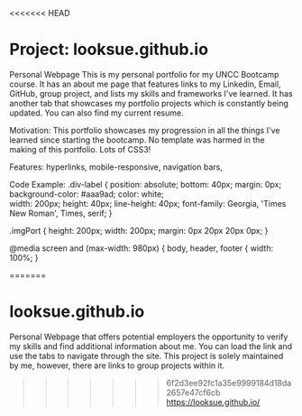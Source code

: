 <<<<<<< HEAD
# Project: looksue.github.io
Personal Webpage
This is my personal portfolio for my UNCC Bootcamp course. It has an about me page that features links to my Linkedin, Email, GitHub, group project, and lists my skills and frameworks I've learned. It has another tab that showcases my portfolio projects which is constantly being updated. You can also find my current resume. 


Motivation: This portfolio showcases my progression in all the things I've learned since starting the bootcamp. No template was harmed in the making of this portfolio. Lots of CSS3! 

Features: hyperlinks, mobile-responsive, navigation bars, 

Code Example: 
.div-label {
    position: absolute;
    bottom: 40px;
    margin: 0px;  
    background-color: #aaa9ad;
    color: white;  
    width: 200px;
    height: 40px;
    line-height: 40px;
    font-family: Georgia, 'Times New Roman', Times, serif;
}

.imgPort {
    height: 200px;
    width: 200px;
    margin: 0px 20px 20px 0px;
}


@media screen and (max-width: 980px) {
    body, header, footer {
        width: 100%;
    }


=======
# looksue.github.io
Personal Webpage that offers potential employers the opportunity to verify my skills and find additional information about me. You can load the link and use the tabs to navigate through the site. This project is solely maintained by me, however, there are links to group projects within it. 
>>>>>>> 6f2d3ee92fc1a35e9999184d18da2657e47cf6cb
https://looksue.github.io/
